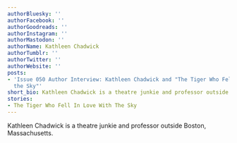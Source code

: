```yaml
---
authorBluesky: ''
authorFacebook: ''
authorGoodreads: ''
authorInstagram: ''
authorMastodon: ''
authorName: Kathleen Chadwick
authorTumblr: ''
authorTwitter: ''
authorWebsite: ''
posts:
- 'Issue 050 Author Interview: Kathleen Chadwick and "The Tiger Who Fell In Love With
  the Sky"'
short_bio: Kathleen Chadwick is a theatre junkie and professor outside Boston, Massachusetts.
stories:
- The Tiger Who Fell In Love With The Sky
---
```


Kathleen Chadwick is a theatre junkie and professor outside Boston, Massachusetts.